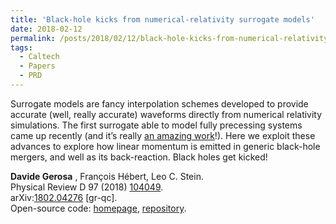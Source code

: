 ```yaml
---
title: 'Black-hole kicks from numerical-relativity surrogate models'
date: 2018-02-12
permalink: /posts/2018/02/12/black-hole-kicks-from-numerical-relativity-surrogate-models
tags:
  - Caltech
  - Papers
  - PRD
---
```


Surrogate models are fancy interpolation schemes developed to provide accurate (well, really accurate) waveforms directly from numerical relativity simulations. The first surrogate able to model fully precessing systems came up recently (and it’s really [an amazing work](<https://arxiv.org/abs/1705.07089>)!). Here we exploit these advances to explore how linear momentum is emitted in generic black-hole mergers, and well as its back-reaction. Black holes get kicked!

**Davide Gerosa** , François Hébert, Leo C. Stein.  
Physical Review D 97 (2018) [104049](<https://journals.aps.org/prd/abstract/10.1103/PhysRevD.97.104049>).  
arXiv:[1802.04276](<http://arxiv.org/abs/arXiv:1802.04276>) [gr-qc].  
Open-source code: [homepage](<../../../../../index.html?p=1698>), [repository](<https://github.com/dgerosa/surrkick>).

